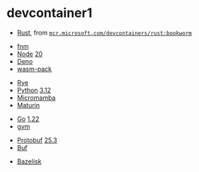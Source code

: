 # devcontainer1

- [Rust], from [`mcr.microsoft.com/devcontainers/rust:bookworm`][rust-bookworm]

[Rust]: https://rustup.rs/
[rust-bookworm]: https://mcr.microsoft.com/en-us/product/devcontainers/rust/tags

- [fnm]
- [Node] [20](.devcontainer/make/node/Makefile)
- [Deno]
- [wasm-pack]

[fnm]: https://github.com/Schniz/fnm
[Node]: https://nodejs.org/
[PNPM]: https://pnpm.io/
[Deno]: https://deno.com/
[wasm-pack]: https://rustwasm.github.io/docs/wasm-pack/

- [Rye]
- [Python] [3.12](.devcontainer/make/python/Makefile)
- [Micromamba]
- [Maturin]

[Rye]: https://rye.astral.sh/
[Python]: https://www.python.org/
[Micromamba]: https://mamba.readthedocs.io/en/latest/index.html
[Maturin]: https://www.maturin.rs/

- [Go] [1.22](.devcontainer/make/go/Makefile)
- [gvm]

[Go]: https://go.dev/
[gvm]: https://github.com/moovweb/gvm

- [Protobuf] [25.3](.devcontainer/make/protoc/Makefile)
- [Buf]

[Protobuf]: https://protobuf.dev/
[Buf]: https://buf.build/

- [Bazelisk]

[Bazelisk]: https://bazel.build/install/bazelisk

